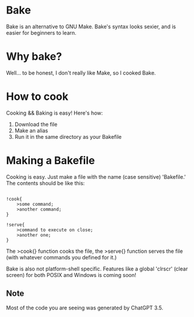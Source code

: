 # Bake

Bake is an alternative to GNU Make. Bake's syntax looks sexier, and is easier for beginners to learn.

# Why bake?

Well... to be honest, I don't really like Make, so I cooked Bake.

# How to cook

Cooking && Baking is easy! Here's how:

1. Download the file
2. Make an alias
3. Run it in the same directory as your Bakefile

# Making a Bakefile

Cooking is easy. Just make a file with the name (case sensitive) 'Bakefile.' The contents should be like this:

```

!cook{
    >some command;
    >another command;
}

!serve{
    >command to execute on close;
    >another one;
}

```

The >cook{} function cooks the file, the >serve{} function serves the file (with whatever commands you defined for it.)

Bake is also not platform-shell specific. Features like a global 'clrscr' (clear screen) for both POSIX and Windows is coming soon!

## Note
Most of the code you are seeing was generated by ChatGPT 3.5.
